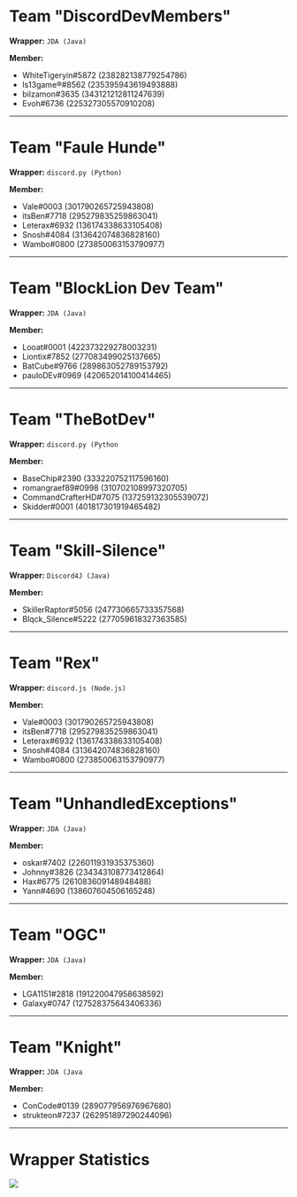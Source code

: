 # Team "DiscordDevMembers"

**Wrapper:** `JDA (Java)`

**Member:**  
- WhiteTigeryin#5872 (238282138779254786)
- ls13game®#8562 (235395943619493888)
- bilzamon#3635 (343121212811247639)
- Evoh#6736 (225327305570910208) 

---

# Team "Faule Hunde"

**Wrapper:** `discord.py (Python)`

**Member:**  
- Vale#0003 (301790265725943808)
- itsBen#7718 (295279835259863041) 
- Leterax#6932 (136174338633105408) 
- Snosh#4084 (313642074836828160) 
- Wambo#0800 (273850063153790977) 

---

# Team "BlockLion Dev Team"

**Wrapper:** `JDA (Java)`

**Member:**  
- Looat#0001 (422373229278003231)
- Liontix#7852 (277083499025137665)
- BatCube#9766 (289863052789153792)
- pauloDEv#0969 (420652014100414465)

---

# Team "TheBotDev"

**Wrapper:** `discord.py (Python`

**Member:**  
- BaseChip#2390 (333220752117596160)
- romangraef89#0998 (310702108997320705)
- CommandCrafterHD#7075 (137259132305539072)
- Skidder#0001 (401817301919465482)

---

# Team "Skill-Silence"

**Wrapper:** `Discord4J (Java)`

**Member:**  
- SkillerRaptor#5056 (247730665733357568)
- Blqck_Silence#5222 (277059618327363585)

---

# Team "Rex"

**Wrapper:** `discord.js (Node.js)`

**Member:**  
- Vale#0003 (301790265725943808)
- itsBen#7718 (295279835259863041) 
- Leterax#6932 (136174338633105408) 
- Snosh#4084 (313642074836828160) 
- Wambo#0800 (273850063153790977) 

---

# Team "UnhandledExceptions"

**Wrapper:** `JDA (Java)`

**Member:**  
- oskar#7402 (226011931935375360)
- Johnny#3826 (234343108773412864)
- Hax#6775 (261083609148948488)
- Yann#4690 (138607604506165248)

---

# Team "OGC"

**Wrapper:** `JDA (Java)`

**Member:**  
- LGA1151#2818 (191220047958638592)
- Galaxy#0747 (127528375643406336)

---

# Team "Knight"

**Wrapper:** `JDA (Java`

**Member:**  
- ConCode#0139 (289077956976967680)
- strukteon#7237 (262951897290244096)

---

# Wrapper Statistics

![](http://zekro.de/ss/chrome_2018-06-22_19-30-38.png)
